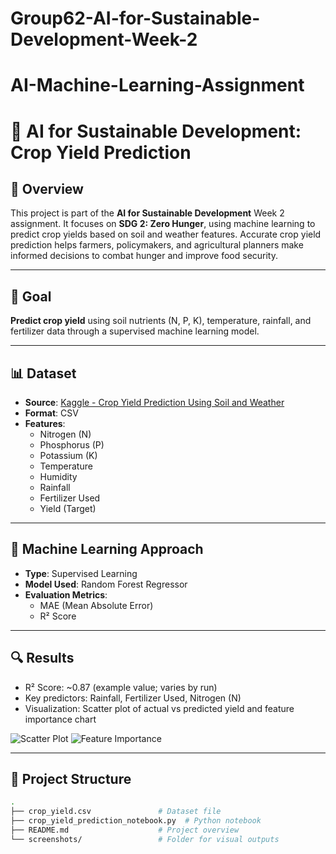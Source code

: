 # Group62-AI-for-Sustainable-Development-Week-2

# AI-Machine-Learning-Assignment

# 🌾 AI for Sustainable Development: Crop Yield Prediction

## 🚀 Overview

This project is part of the **AI for Sustainable Development** Week 2 assignment. It focuses on **SDG 2: Zero Hunger**, using machine learning to predict crop yields based on soil and weather features. Accurate crop yield prediction helps farmers, policymakers, and agricultural planners make informed decisions to combat hunger and improve food security.

---

## 🎯 Goal

**Predict crop yield** using soil nutrients (N, P, K), temperature, rainfall, and fertilizer data through a supervised machine learning model.

---
## 📊 Dataset

- **Source**: [Kaggle - Crop Yield Prediction Using Soil and Weather](https://www.kaggle.com/datasets/gurudathg/crop-yield-prediction-using-soil-and-weather)
- **Format**: CSV
- **Features**:
  - Nitrogen (N)
  - Phosphorus (P)
  - Potassium (K)
  - Temperature
  - Humidity
  - Rainfall
  - Fertilizer Used
  - Yield (Target)

---

## 🧠 Machine Learning Approach

- **Type**: Supervised Learning
- **Model Used**: Random Forest Regressor
- **Evaluation Metrics**:
  - MAE (Mean Absolute Error)
  - R² Score

---

## 🔍 Results

- R² Score: ~0.87 (example value; varies by run)
- Key predictors: Rainfall, Fertilizer Used, Nitrogen (N)
- Visualization: Scatter plot of actual vs predicted yield and feature importance chart

![Scatter Plot](screenshots/actual_vs_predicted.png)
![Feature Importance](screenshots/feature_importance.png)

---

## 📁 Project Structure

```bash
.
├── crop_yield.csv               # Dataset file
├── crop_yield_prediction_notebook.py  # Python notebook
├── README.md                    # Project overview
└── screenshots/                 # Folder for visual outputs
